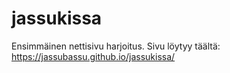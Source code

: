# jassukissa
Ensimmäinen nettisivu harjoitus. Sivu löytyy täältä: https://jassubassu.github.io/jassukissa/ 
